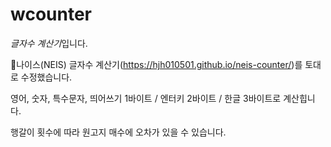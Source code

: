 # wcounter

*글자수 계산기*입니다.

🌊나이스(NEIS) 글자수 계산기(https://hjh010501.github.io/neis-counter/)를 토대로 수정했습니다.

영어, 숫자, 특수문자, 띄어쓰기 1바이트 / 엔터키 2바이트 / 한글 3바이트로 계산힙니다.

행갈이 횟수에 따라 원고지 매수에 오차가 있을 수 있습니다.
